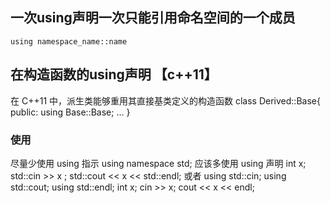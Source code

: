## 一次using声明一次只能引用命名空间的一个成员  
`using namespace_name::name`   

## 在构造函数的using声明  【c++11】  
在 C++11 中，派生类能够重用其直接基类定义的构造函数
class Derived::Base{
    public:
        using Base::Base;
        ...
} 


### 使用
尽量少使用 using 指示
    using namespace std;
应该多使用 using 声明
    int x;
    std::cin >> x ;
    std::cout << x << std::endl;
或者
    using std::cin;
    using std::cout;
    using std::endl;
    int x;
    cin >> x;
    cout << x << endl;

